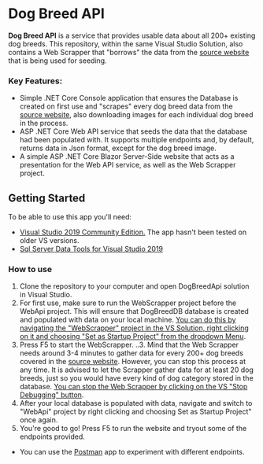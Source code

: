 # Dog Breed API
**Dog Breed API** is a service that provides usable data about all 200+ existing dog breeds. This repository, within the same Visual Studio Solution, also contains a Web Scrapper that "borrows" the data from the [source website](http://www.vetstreet.com/dogs) that is being used for seeding.

### Key Features:
* Simple .NET Core Console application that ensures the Database is created on first use and "scrapes" every dog breed data from the [source website](http://www.vetstreet.com/dogs), also downloading images for each individual dog breed in the process.
* ASP .NET Core Web API service that seeds the data that the database had been populated with. It supports multiple endpoints and, by default, returns data in Json format, except for the dog breed image.
* A simple ASP .NET Core Blazor Server-Side website that acts as a presentation for the Web API service, as well as the Web Scrapper project.

## Getting Started
To be able to use this app you'll need:
* [Visual Studio 2019 Community Edition.](https://visualstudio.microsoft.com/downloads/) The app hasn't been tested on older VS versions.
* [Sql Server Data Tools for Visual Studio 2019](https://docs.microsoft.com/en-us/sql/ssdt/download-sql-server-data-tools-ssdt?view=sql-server-2017)

### How to use
1. Clone the repository to your computer and open DogBreedApi solution in Visual Studio.
2. For first use, make sure to run the WebScrapper project before the WebApi project. This will ensure that DogBreedDB database is created and populated with data on your local machine. <u>You can do this by navigating the "WebScrapper" project in the VS Solution, right clicking on it and choosing "Set as Startup Project" from the dropdown Menu</u>.
3. Press F5 to start the WebScrapper.
..3. Mind that the Web Scrapper needs around 3-4 minutes to gather data for every 200+ dog breeds covered in the [source website](http://www.vetstreet.com/dogs). However, you can stop this process at any time. It is advised to let the Scrapper gather data for at least 20 dog breeds, just so you would have every kind of dog category stored in the database. <u>You can stop the Web Scrapper by clicking on the VS "Stop Debugging" button</u>.
4. After your local database is populated with data, navigate and switch to "WebApi" project by right clicking and choosing Set as Startup Project" once again.
5. You're good to go! Press F5 to run the website and tryout some of the endpoints provided.
  * You can use the [Postman](https://www.postman.com/downloads/) app to experiment with different endpoints.
